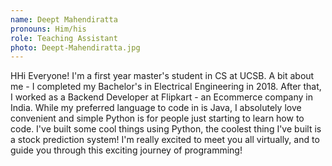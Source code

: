 ```yaml
---
name: Deept Mahendiratta
pronouns: Him/his
role: Teaching Assistant
photo: Deept-Mahendiratta.jpg
---
```


HHi Everyone! I'm a first year master's student in CS at UCSB. A bit about me - I completed my Bachelor's in Electrical Engineering in 2018. After that, I worked as a Backend Developer at Flipkart - an Ecommerce company in India. While my preferred language to code in is Java, I absolutely love convenient and simple Python is for people just starting to learn how to code. I've built some cool things using Python, the coolest thing I've built is a stock prediction system! I'm really excited to meet you all virtually, and to guide you through this exciting journey of programming!
